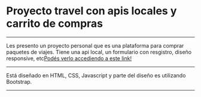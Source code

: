 # Proyecto travel con apis locales y carrito de compras
***
Les presento un proyecto personal que es una plataforma para comprar paquetes de viajes. Tiene una api local, un formulario con resgistro, diseño responsive, etc[Podés verlo accediendo a este link!](https://barbaraglopez.github.io/proyect-travelConCarritoDeCompras-APIS/)
***
Está diseñado en HTML, CSS, Javascript y parte del diseño es utilizando Bootstrap.
***
